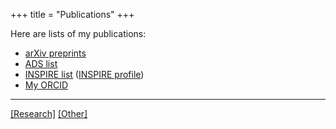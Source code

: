 +++
title = "Publications"
+++

Here are lists of my publications:
* [arXiv preprints](https://arxiv.org/search/?searchtype=author&query=Delos%2C+M+S)
* [ADS list](https://ui.adsabs.harvard.edu/search/q=%3Dauthor%3A%22Delos%2C%20M%20Sten%22%20or%20%3Dauthor%3A%22Delos%2C%20M%20S%22%20or%20%3Dauthor%3A%22Delos%2C%20Sten%22)
* [INSPIRE list](http://inspirehep.net/search?p=exactauthor%3AM.S.Delos.1) ([INSPIRE profile](http://inspirehep.net/author/profile/M.S.Delos.1))
* [My ORCID](https://orcid.org/0000-0003-3808-5321)

---

[[Research]](../research/) [[Other]](../other/)